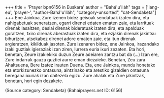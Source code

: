 +++
title = 'Prayer bpn6156 in Euskara'
author = "Bahá'u'lláh"
tags = ['lang-eu', 'prayer-', "author-Bahá'u'lláh", "category-unsorted", "cat-Sendaketa"]
+++
Ene Jainkoa,
Zure izenen bidez geisoak sendatuak izaten dira, eta nahigabetuak seneratzen, egarri direnei edaten ematen zaie, eta larrituak direnak lasaitzen, deslai direnak bideratuak izaten dira, eta apalduak goraltzen, txiro direnak aberastuak izaten dira, eta ezjakin direnak jakintsu bihurtzen, atsekabez direnei adore ematen zaie, eta itun direnak argieratzen, kikilduak jasoten. Zure izenaren bidez, ene Jainkoa, irazandako izaki guztiak igieraziak izan ziren, lurrera euria ixuri zezaten. Eta hori, benetan, Zeure izakiekiko duzun Zeure adeiaren zantzu bat da (...)
Izan ere, Zure indarrak gauza guztiei aurre eman diezaieke. Benetan, Zeu zara Ahaltsuena, Bere Izatez Irauten Duena. Eta, ene Jainkoa, mundu honetako eta etorkizunezko ontasuna, aintzinako eta arestiko gizaldien ontasuna beregana ixuriak izan daitezela egizu. Zure ahalak eta Zure jakintzak, benetan, hori egin dezakete.

(Source category: Sendaketa)
(Bahaiprayers.net ID: 6156)
